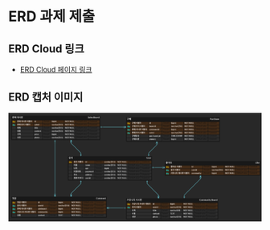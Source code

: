 # ERD 과제 제출

## ERD Cloud 링크
- [ERD Cloud 페이지 링크](https://www.erdcloud.com/d/rhAjGMwfycCBgSMYp)

## ERD 캡처 이미지
![ERD 캡처](./ERD과제_캡쳐.png)